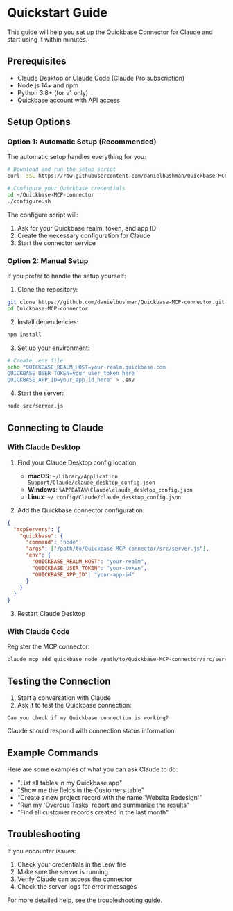 # Quickstart Guide

This guide will help you set up the Quickbase Connector for Claude and start using it within minutes.

## Prerequisites

- Claude Desktop or Claude Code (Claude Pro subscription)
- Node.js 14+ and npm
- Python 3.8+ (for v1 only)
- Quickbase account with API access

## Setup Options

### Option 1: Automatic Setup (Recommended)

The automatic setup handles everything for you:

```bash
# Download and run the setup script
curl -sSL https://raw.githubusercontent.com/danielbushman/Quickbase-MCP-connector/main/auto_setup.sh | bash

# Configure your Quickbase credentials
cd ~/Quickbase-MCP-connector
./configure.sh
```

The configure script will:
1. Ask for your Quickbase realm, token, and app ID
2. Create the necessary configuration for Claude
3. Start the connector service

### Option 2: Manual Setup

If you prefer to handle the setup yourself:

1. Clone the repository:
```bash
git clone https://github.com/danielbushman/Quickbase-MCP-connector.git
cd Quickbase-MCP-connector
```

2. Install dependencies:
```bash
npm install
```

3. Set up your environment:
```bash
# Create .env file
echo "QUICKBASE_REALM_HOST=your-realm.quickbase.com
QUICKBASE_USER_TOKEN=your_user_token_here
QUICKBASE_APP_ID=your_app_id_here" > .env
```

4. Start the server:
```bash
node src/server.js
```

## Connecting to Claude

### With Claude Desktop

1. Find your Claude Desktop config location:
   - **macOS**: `~/Library/Application Support/Claude/claude_desktop_config.json`
   - **Windows**: `%APPDATA%\Claude\claude_desktop_config.json`
   - **Linux**: `~/.config/Claude/claude_desktop_config.json`

2. Add the Quickbase connector configuration:
```json
{
  "mcpServers": {
    "quickbase": {
      "command": "node",
      "args": ["/path/to/Quickbase-MCP-connector/src/server.js"],
      "env": {
        "QUICKBASE_REALM_HOST": "your-realm",
        "QUICKBASE_USER_TOKEN": "your-token",
        "QUICKBASE_APP_ID": "your-app-id"
      }
    }
  }
}
```

3. Restart Claude Desktop

### With Claude Code

Register the MCP connector:

```bash
claude mcp add quickbase node /path/to/Quickbase-MCP-connector/src/server.js
```

## Testing the Connection

1. Start a conversation with Claude
2. Ask it to test the Quickbase connection:

```
Can you check if my Quickbase connection is working?
```

Claude should respond with connection status information.

## Example Commands

Here are some examples of what you can ask Claude to do:

- "List all tables in my Quickbase app"
- "Show me the fields in the Customers table"
- "Create a new project record with the name 'Website Redesign'"
- "Run my 'Overdue Tasks' report and summarize the results"
- "Find all customer records created in the last month"

## Troubleshooting

If you encounter issues:

1. Check your credentials in the .env file
2. Make sure the server is running
3. Verify Claude can access the connector
4. Check the server logs for error messages

For more detailed help, see the [troubleshooting guide](troubleshooting.md).